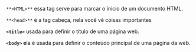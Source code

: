 `**<HTML>**` essa tag serve para marcar o ínicio de um documento HTML.

`**<head>**` é a tag cabeça, nela você vê coisas importantes

**`<title>`** usada para definir o título de uma página web.

**`<body>` e**la é usada para definir o conteúdo principal de uma página da web.